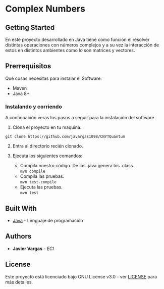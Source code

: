 
# Complex Numbers

## Getting Started
En este proyecto desarrollado en Java tiene como funcion el resolver  distintas operaciones con números complejos y a su vez la interacción de estos en distintos ambientes como lo son matrices y vectores.
## Prerrequisitos

Qué cosas necesitas para instalar el Software:

- Maven
- Java 8+


### Instalando y corriendo

A continuación veras los pasos a seguir para la instalación del software

1. Clona el proyecto en tu maquina.

```
git clone https://github.com/javargas1098/CNYTQuantum

```

2. Entra al directorio recién clonado.

3. Ejecuta los siguientes comandos:
	- Compila nuestro código. De los .java genera los .class.  
    `mvn compile`
	-   Compila las pruebas.  
    `mvn test-compile`
	-   Ejecuta las pruebas.  
    `mvn test`
 	
## Built With

* [Java](https://www.java.com/es/) - Lenguaje de programación


## Authors

* **Javier Vargas** - *ECI*
## License

Este proyecto está licenciado bajo GNU  License v3.0 - ver [LICENSE](LICENSE) para más detalles.
